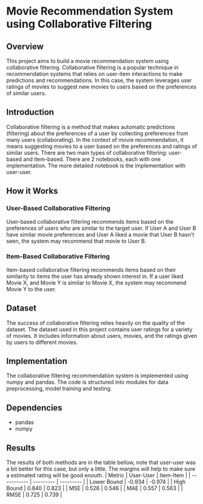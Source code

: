 # Movie Recommendation System using Collaborative Filtering
## Overview
This project aims to build a movie recommendation system using collaborative filtering. Collaborative filtering is a popular technique in recommendation systems that relies on user-item interactions to make predictions and recommendations. In this case, the system leverages user ratings of movies to suggest new movies to users based on the preferences of similar users.

## Introduction
Collaborative filtering is a method that makes automatic predictions (filtering) about the preferences of a user by collecting preferences from many users (collaborating). In the context of movie recommendation, it means suggesting movies to a user based on the preferences and ratings of similar users. There are two main types of collaborative filtering: user-based and item-based. There are 2 notebooks, each with one implementation. The more detailed notebook is the implementation with user-user.

## How it Works
### User-Based Collaborative Filtering
User-based collaborative filtering recommends items based on the preferences of users who are similar to the target user. If User A and User B have similar movie preferences and User A liked a movie that User B hasn't seen, the system may recommend that movie to User B.

### Item-Based Collaborative Filtering
Item-based collaborative filtering recommends items based on their similarity to items the user has already shown interest in. If a user liked Movie X, and Movie Y is similar to Movie X, the system may recommend Movie Y to the user.

## Dataset
The success of collaborative filtering relies heavily on the quality of the dataset. The dataset used in this project contains user ratings for a variety of movies. It includes information about users, movies, and the ratings given by users to different movies.

## Implementation
The collaborative filtering recommendation system is implemented using numpy and pandas. The code is structured into modules for data preprocessing, model training and testing.

## Dependencies
* pandas
* numpy

## Results
The results of both methods are in the table bellow, note that user-user was a bit better for this case, but only a little. The margins will help to make sure a estimated rating will be good enouth.
| Metric      | User-User | Item-Item |
| ----------- | --------- | --------- |
| Lower Bound | -0.934    | -0.974    |
| High Bound  | 0.840     | 0.823     |
| MSE         | 0.526     | 0.546     |
| MAE         | 0.557     | 0.563     |
| RMSE        | 0.725     | 0.739     |